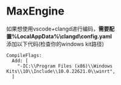 # MaxEngine
如果想使用vscode+clangd进行编码，**需要配置%LocalAppData%\clangd\config.yaml**  
添加以下代码(检查你的windows kit路径)
```
CompileFlags:
  Add: [
    "-IC:\\Program Files (x86)\\Windows Kits\\10\\Include\\10.0.22621.0\\winrt",
  ]
```
